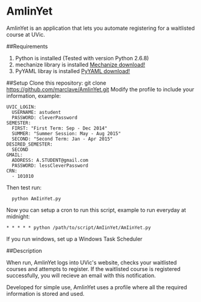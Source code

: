 AmIinYet
========

AmIinYet is an application that lets you automate registering for a waitlisted course at UVic.

##Requirements

1. Python is installed (Tested with version Python 2.6.8)
2. mechanize library is installed [Mechanize download!](http://wwwsearch.sourceforge.net/mechanize/download.html)
3. PyYAML libray is installed [PyYAML download!](pyyaml.org/wiki/PyYAML)

##Setup
Clone this repository:
git clone https://github.com/marclave/AmIinYet.git
Modify the profile to include your information, example:
```
UVIC_LOGIN:
  USERNAME: astudent
  PASSWORD: cleverPassword
SEMESTER:
  FIRST: "First Term: Sep - Dec 2014"
  SUMMER: "Summer Session: May - Aug 2015"
  SECOND: "Second Term: Jan - Apr 2015"
DESIRED_SEMESTER:
  SECOND
GMAIL:
  ADDRESS: A.STUDENT@gmail.com
  PASSWORD: lessCleverPassword
CRN:
  - 101010
```

Then test run:
```
  python AmIinYet.py
```
Now you can setup a cron to run this script, example to run everyday at midnight:
```
* * * * * python /path/to/script/AmIinYet/AmIinYet.py
```
If you run windows, set up a Windows Task Scheduler
 
##Description

When run, AmIinYet logs into UVic's website, checks your waitlisted courses and attempts to register. If the waitlisted course is registered successfully, you will recieve an email with this notification.

Developed for simple use, AmIinYet uses a profile where all the required information is stored and used.
